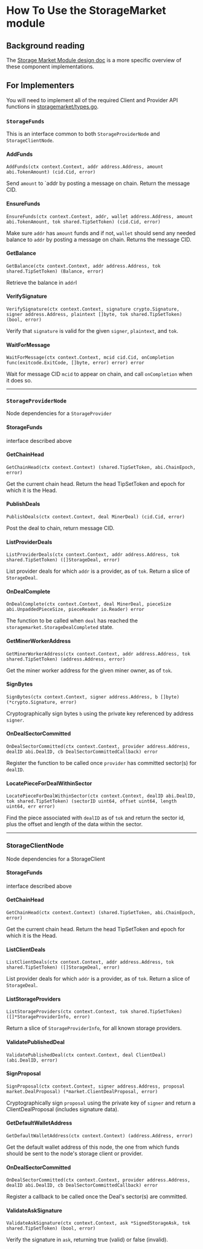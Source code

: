 # How To Use the StorageMarket module
## Background reading

The [Storage Market Module design doc](
https://docs.google.com/document/d/1FfMUpW8vanR9FrXsybxBBbba7DzeyuCIN2uAXgE7J8U) 
is a more specific overview of these component implementations.

## For Implementers
You will need to implement all of the required Client and Provider API functions in 
[storagemarket/types.go](
https://github.com/filecoin-project/go-fil-markets/blob/master/storagemarket/types.go).

### `StorageFunds`
This is an interface common to both `StorageProviderNode` and `StorageClientNode`.

#### AddFunds
`AddFunds(ctx context.Context, addr address.Address, amount abi.TokenAmount) (cid.Cid, error)`

Send `amount` to `addr by posting a message on chain. Return the message CID.

#### EnsureFunds
`EnsureFunds(ctx context.Context, addr, wallet address.Address, amount abi.TokenAmount, tok
 shared.TipSetToken) (cid.Cid, error)`
 
Make sure `addr` has `amount` funds and if not, `wallet` should send any needed balance to
  `addr` by posting a message on chain. Returns the message CID.

#### GetBalance
`GetBalance(ctx context.Context, addr address.Address, tok shared.TipSetToken) (Balance, error)`

Retrieve the balance in `addr`l

#### VerifySignature
`VerifySignature(ctx context.Context, signature crypto.Signature, signer address.Address, plaintext []byte, tok shared.TipSetToken) (bool, error)`

Verify that `signature` is valid for the given `signer`, `plaintext`, and `tok`.

#### WaitForMessage
`WaitForMessage(ctx context.Context, mcid cid.Cid, onCompletion func(exitcode.ExitCode, []byte, error) error) error`

Wait for message CID `mcid` to appear on chain, and call `onCompletion` when it does so.

---

### `StorageProviderNode`
Node dependencies for a `StorageProvider`

#### StorageFunds
interface described above

#### GetChainHead
`GetChainHead(ctx context.Context) (shared.TipSetToken, abi.ChainEpoch, error)`

Get the current chain head.  Return the head TipSetToken and epoch for which it is the Head.

#### PublishDeals
`PublishDeals(ctx context.Context, deal MinerDeal) (cid.Cid, error)`

Post the deal to chain, return message CID.

#### ListProviderDeals
`ListProviderDeals(ctx context.Context, addr address.Address, tok shared.TipSetToken) ([]StorageDeal, error)`

List provider deals for which `addr` is a provider, as of `tok`. Return a slice of `StorageDeal`.

#### OnDealComplete
`OnDealComplete(ctx context.Context, deal MinerDeal, pieceSize abi.UnpaddedPieceSize, pieceReader io.Reader) error`

The function to be called when `deal` has reached the `storagemarket.StorageDealCompleted` state. 

#### GetMinerWorkerAddress
`GetMinerWorkerAddress(ctx context.Context, addr address.Address, tok shared.TipSetToken) (address.Address, error)`

Get the miner worker address for the given miner owner, as of `tok`.

#### SignBytes
`SignBytes(ctx context.Context, signer address.Address, b []byte) (*crypto.Signature, error)`

Cryptographically sign bytes `b` using the private key referenced by address `signer`.

#### OnDealSectorCommitted
`OnDealSectorCommitted(ctx context.Context, provider address.Address, dealID abi.DealID, cb
 DealSectorCommittedCallback) error`
 
Register the function to be called once `provider` has committed sector(s) for `dealID`.

#### LocatePieceForDealWithinSector
`LocatePieceForDealWithinSector(ctx context.Context, dealID abi.DealID, tok shared.TipSetToken) (sectorID uint64, offset uint64, length uint64, err error)`

Find the piece associated with `dealID` as of `tok` and return the sector id, plus the offset and
 length of the data within the sector.

---

### StorageClientNode
Node dependencies for a StorageClient

#### StorageFunds
interface described above

#### GetChainHead
`GetChainHead(ctx context.Context) (shared.TipSetToken, abi.ChainEpoch, error)`

Get the current chain head.  Return the head TipSetToken and epoch for which it is the Head.

#### ListClientDeals
`ListClientDeals(ctx context.Context, addr address.Address, tok shared.TipSetToken) ([]StorageDeal, error)`

List provider deals for which `addr` is a provider, as of `tok`. Return a slice of `StorageDeal`.

#### ListStorageProviders
`ListStorageProviders(ctx context.Context, tok shared.TipSetToken) ([]*StorageProviderInfo, error)`

Return a slice of `StorageProviderInfo`, for all known storage providers.

#### ValidatePublishedDeal
`ValidatePublishedDeal(ctx context.Context, deal ClientDeal) (abi.DealID, error)`


#### SignProposal
`SignProposal(ctx context.Context, signer address.Address, proposal market.DealProposal) (*market.ClientDealProposal, error)`

Cryptographically sign `proposal` using the private key of `signer` and return a
 ClientDealProposal (includes signature data).

#### GetDefaultWalletAddress
`GetDefaultWalletAddress(ctx context.Context) (address.Address, error)`

Get the default wallet address of this node, the one from which funds should be sent to the node's 
storage client or provider.

#### OnDealSectorCommitted
`OnDealSectorCommitted(ctx context.Context, provider address.Address, dealID abi.DealID, cb DealSectorCommittedCallback) error`

Register a callback to be called once the Deal's sector(s) are committed.

#### ValidateAskSignature
`ValidateAskSignature(ctx context.Context, ask *SignedStorageAsk, tok shared.TipSetToken) (bool, error)`

Verify the signature in `ask`, returning true (valid) or false (invalid).
